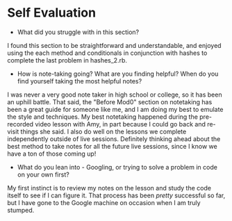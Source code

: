 # Self Evaluation

- What did you struggle with in this section?

I found this section to be straightforward and understandable, and enjoyed
using the each method and conditionals in conjunction with hashes to complete
the last problem in hashes_2.rb.

- How is note-taking going? What are you finding helpful? When do you find yourself taking the most helpful notes?

I was never a very good note taker in high school or college, so it has been an
uphill battle.  That said, the "Before Mod0" section on notetaking has been a
great guide for someone like me, and I am doing my best to emulate the style
and techniques.  My best notetaking happened during the pre-recorded video lesson
with Amy, in part because I could go back and re-visit things she said.  I also do
well on the lessons we complete independently outside of live sessions.  Definitely
thinking ahead about the best method to take notes for all the future live sessions,
since I know we have a ton of those coming up!

- What do you lean into - Googling, or trying to solve a problem in code on your own first?

My first instinct is to review my notes on the lesson and study the code itself
to see if I can figure it.  That process has been *pretty* successful so far, but
I have gone to the Google machine on occasion when I am truly stumped.
